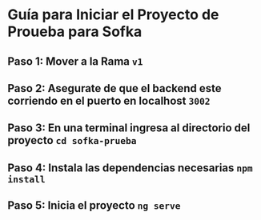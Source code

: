 # Guía para Iniciar el Proyecto de Proueba para Sofka

## Paso 1: Mover a la Rama `v1`

## Paso 2: Asegurate de que el backend este corriendo en el puerto en localhost `3002`

## Paso 3: En una terminal ingresa al directorio del proyecto `cd sofka-prueba`

## Paso 4: Instala las dependencias necesarias `npm install`

## Paso 5: Inicia el proyecto `ng serve`
